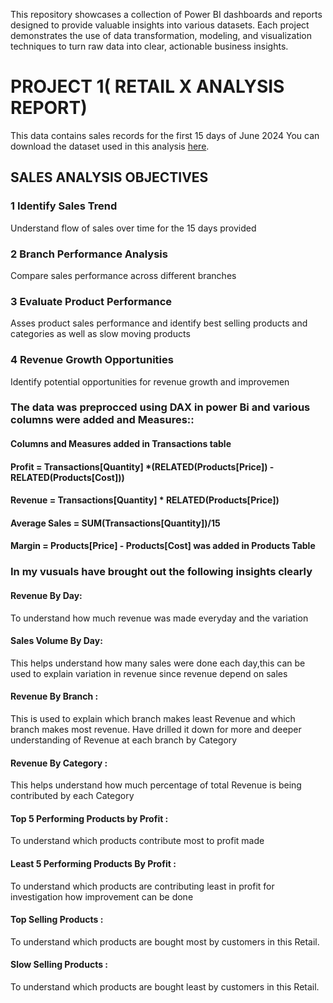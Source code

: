 This repository showcases a collection of Power BI dashboards and reports designed to provide valuable insights into various datasets. Each project demonstrates the use of data transformation, modeling, and visualization techniques to turn raw data into clear, actionable business insights.
# PROJECT 1( RETAIL X ANALYSIS REPORT)
This data contains sales records for the first 15 days of June 2024
You can download the dataset used in this analysis [here](https://docs.google.com/spreadsheets/d/1ZMHOlzxQUh4dIWcmA3hTK_iw097vDNDX/edit?usp=drive_link&ouid=104945955652080341592&rtpof=true&sd=true).
## SALES ANALYSIS OBJECTIVES
### 1 Identify Sales Trend
Understand flow of sales over time for the 15 days provided
### 2 Branch Performance Analysis 
Compare sales performance across different branches
### 3 Evaluate Product Performance 
Asses product sales performance and identify best selling products and categories as 
well as slow moving products
### 4 Revenue Growth Opportunities
Identify potential opportunities for revenue growth and improvemen

### The data was preprocced using DAX in power Bi and various columns were added and Measures::
#### Columns and Measures added in Transactions table
#### Profit = Transactions[Quantity] *(RELATED(Products[Price]) - RELATED(Products[Cost]))
#### Revenue = Transactions[Quantity] * RELATED(Products[Price])
#### Average Sales = SUM(Transactions[Quantity])/15
#### Margin = Products[Price] - Products[Cost]  was added in Products Table

### In my vusuals have brought out the following insights clearly
#### Revenue By Day: 
To understand how much revenue was made everyday and the variation
#### Sales Volume By Day: 
This helps understand how many sales were done each day,this can be used to explain variation in revenue since revenue depend on sales
#### Revenue By Branch : 
This is used to explain which branch makes least Revenue and which branch makes most revenue.
Have drilled it down for more and deeper understanding of Revenue at each branch by Category 
#### Revenue By Category : 
This helps understand how much percentage of total Revenue is being contributed by each Category
#### Top 5 Performing Products by Profit : 
To understand which products contribute most to profit made
#### Least 5 Performing Products By Profit : 
To understand which products are contributing least in profit for investigation how improvement can be done
#### Top Selling Products : 
To understand which products are bought most by customers in this Retail.
#### Slow Selling Products : 
To understand which products are bought least by customers in this Retail.
